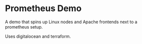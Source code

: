 # Prometheus Demo


A demo that spins up Linux nodes and Apache frontends next to a prometheus
setup.


Uses digitalocean and terraform.
